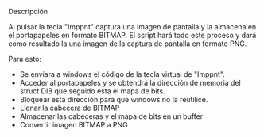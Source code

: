 Descripción

Al pulsar la tecla "Imppnt" captura una imagen de pantalla y la almacena en el portapapeles en formato BITMAP. El script hará todo este proceso y dará como resultado la una imagen de la captura de pantalla en formato PNG.

Para esto:

* Se enviara a windows el código de la tecla virtual de "Imppnt".
* Acceder al portapapeles y se obtendrá la dirección de memoria del struct DIB que seguido esta el mapa de bits.
* Bloquear esta dirección para que windows no la reutilice.
* Llenar la cabecera de BITMAP
* Almacenar las cabeceras y el mapa de bits en un buffer
* Convertir imagen BITMAP a PNG
